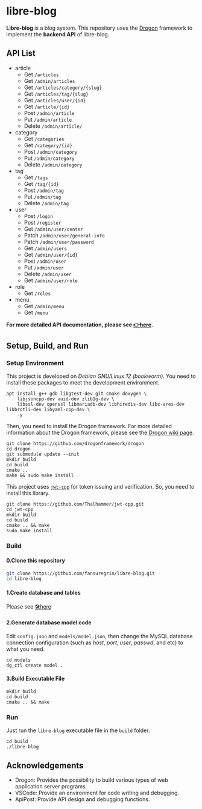 # libre-blog

**Libre-blog** is a blog system. This repository uses the [Drogon](https://github.com/drogonframework/drogon) framework to implement the **backend API** of libre-blog.

## API List
- article
    - Get `/articles`
    - Get `/admin/articles`
    - Get `/articles/category/{slug}`
    - Get `/articles/tag/{slug}`
    - Get `/articles/user/{id}`
    - Get `/article/{id}`
    - Post `/admin/article`
    - Put `/admin/article`
    - Delete `/admin/article/`
- category
    - Get `/categories`
    - Get `/category/{id}`
    - Post `/admin/category`
    - Put `/admin/category`
    - Delete `/admin/category`
- tag
    - Get `/tags`
    - Get `/tag/{id}`
    - Post `/admin/tag`
    - Put `/admin/tag`
    - Delete `/admin/tag`
- user
    - Post `/login`
    - Post `/register`
    - Get `/admin/user/center`
    - Patch `/admin/user/general-info`
    - Patch `/admin/user/password`
    - Get `/admin/users`
    - Get `/admin/user/{id}`
    - Post `/admin/user`
    - Put `/admin/user`
    - Delete `/admin/user`
    - Get `/admin/user/role`
- role
    - Get `/roles`
- menu
    - Get `/admin/menu`
    - Get `/menu`

**For more detailed API documentation, please see [👉here](./docs/libre-blog_api.md).**

## Setup, Build, and Run
### Setup Environment
This project is developed on *Debian GNU/Linux 12 (bookworm)*. You need to install these packages to meet the development environment.
```shell
apt install g++ gdb libgtest-dev git cmake doxygen \
    libjsoncpp-dev uuid-dev zlib1g-dev \
    libssl-dev openssl libmariadb-dev libhiredis-dev libc-ares-dev libbrotli-dev libyaml-cpp-dev \
    -y
```

Then, you need to install the Drogon framework. For more detailed information about the Drogon framework, please see the [Drogon wiki page](https://github.com/drogonframework/drogon/wiki/).
```shell
git clone https://github.com/drogonframework/drogon
cd drogon
git submodule update --init
mkdir build
cd build
cmake ..
make && sudo make install
```

This project uses [`jwt-cpp`](https://github.com/Thalhammer/jwt-cpp) for token issuing and verification. So, you need to install this library.
```shell
git clone https://github.com/Thalhammer/jwt-cpp.git
cd jwt-cpp
mkdir build
cd build
cmake .. && make
sudo make install
```

### Build
#### 0.Clone this repository
```bash
git clone https://github.com/fansuregrin/libre-blog.git
cd libre-blog
```

#### 1.Create database and tables

Please see [🛠️here](./sql/README.md)

#### 2.Generate database model code
Edit `config.json` and `models/model.json`, then change the MySQL database connection configuration (such as *host*, *port*, *user*, *passwd*, and etc) to what you need.

```shell
cd models
dg_ctl create model .
```

#### 3.Build Executable File

```shell
mkdir build
cd build
cmake .. && make
```

### Run
Just run the `libre-blog` executable file in the `build` folder.
```shell
cd build
./libre-blog
```

## Acknowledgements
- Drogon: Provides the possibility to build various types of web application server programs.
- VSCode: Provide an environment for code writing and debugging.
- ApiPost: Provide API design and debugging functions.